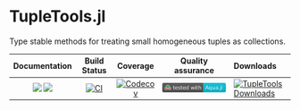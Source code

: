 # TupleTools.jl

Type stable methods for treating small homogeneous tuples as collections.

| **Documentation** | **Build Status** | **Coverage** | **Quality assurance** | **Downloads** |
|:-----------------:|:----------------:|:------------:|:---------------------:|:--------------|
| [![][docs-stable-img]][docs-stable-url] [![][docs-dev-img]][docs-dev-url] | [![CI][ci-img]][ci-url] | [![Codecov][codecov-img]][codecov-url] | [![Aqua QA][aqua-img]][aqua-url] | [![TupleTools Downloads][genie-img]][genie-url] |

[docs-dev-img]: https://img.shields.io/badge/docs-dev-blue.svg
[docs-dev-url]: https://jutho.github.io/TupleTools.jl/latest

[docs-stable-img]: https://img.shields.io/badge/docs-stable-blue.svg
[docs-stable-url]: https://jutho.github.io/TupleTools.jl/stable

[ci-img]: https://github.com/Jutho/TupleTools.jl/actions/workflows/ci.yml/badge.svg
[ci-url]: https://github.com/Jutho/TupleTools.jl/actions/workflows/ci.yml

[codecov-img]: https://codecov.io/gh/Jutho/TupleTools.jl/branch/master/graph/badge.svg
[codecov-url]: https://codecov.io/gh/Jutho/TupleTools.jl

[aqua-img]: https://raw.githubusercontent.com/JuliaTesting/Aqua.jl/master/badge.svg
[aqua-url]: https://github.com/JuliaTesting/Aqua.jl

[genie-img]:
    https://shields.io/endpoint?url=https://pkgs.genieframework.com/api/v1/badge/TupleTools
[genie-url]: https://pkgs.genieframework.com?packages=TupleTools

